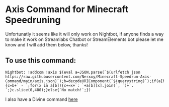 # Axis Command for Minecraft Speedruning

Unfortunatly it seems like it will only work on Nightbot, if anyone finds a way to make it work on Streamlabs Chatbot or StreamElements bot please let me know and I will add them below, thanks!

## To use this command:
```
Nightbot: !addcom !axis $(eval a=JSON.parse(`$(urlfetch json https://raw.githubusercontent.com/Nerxxy/Minecraft-Speedrun-Axis-Command/main/axis.json)`);b=decodeURIComponent(`$(querystring)`);if(a[b]){c=b+` - `;for(x in a[b]){c+=x+`: `+a[b][x].join(`, `)+`. `;}c.slice(0,400);}else{`No match!`;})
```
I also have a Divine command [here](https://github.com/Nerxxy/Minecraft-Speedrun-Divine-Command)
